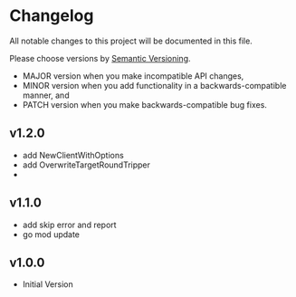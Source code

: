 # Changelog

All notable changes to this project will be documented in this file.

Please choose versions by [Semantic Versioning](http://semver.org/).

* MAJOR version when you make incompatible API changes,
* MINOR version when you add functionality in a backwards-compatible manner, and
* PATCH version when you make backwards-compatible bug fixes.

## v1.2.0

- add NewClientWithOptions
- add OverwriteTargetRoundTripper
- 
## v1.1.0

- add skip error and report
- go mod update

## v1.0.0

- Initial Version
